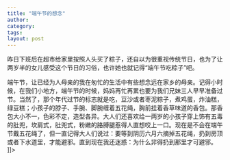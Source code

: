 ```yaml
---
title: "端午节的想念"
author:
category: 
tags: 
layout: post
---
```


昨日下班后在超市给家里按照人头买了粽子，还自以为很重视传统节日，也为了让两岁半的女儿感受这个节日的习俗，也许她也就记得“端午节吃粽子”吧。

端午节，让已经为人母亲的我在匆忙的生活中有些想念远在家乡的母亲。记得小时候，在我们小地方，端午节的时候，妈妈再忙再累也要为我们兄妹三人早早准备过节。当然了，那个年代过节的标志就是吃，豆沙或者枣泥粽子，煮鸡蛋，炸油糕，绿豆糕；小孩子的脖子、手腕、脚腕缠着五花绳，胸前挂着香草味道的香包。那香包大小不一，色彩不定，造型各异。大人们还喜欢给一两岁的小孩子穿上饰有五毒的肚兜，坎肩式，肚兜式，粉嫩的胳膊腿惹得人直想咬上一口。现在是不会在端午节戴五花绳了，但一直记得大人们说过：要等到阴历六月六摘掉五花绳，扔到房顶或者下水道里，才能避邪。直到现在我还迷惑：为什么非得扔到那里才可避邪。 ]]>

